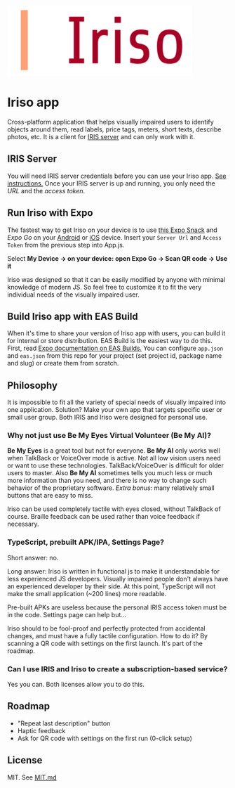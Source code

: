 
![IRIS](./iriso.png)

# Iriso app
Cross-platform application that helps visually impaired users to identify objects around them, read labels, price tags, meters, short texts, describe photos, etc.
It is a client for [IRIS  server](https://github.com/Egodx/iris) and can only work with it.

## IRIS Server
You will need IRIS server credentials before you can use your Iriso app. [See instructions.](https://github.com/Egodx/iris)
Once your IRIS server is up and running, you only need the *URL* and the *access token*.

## Run Iriso with Expo
The fastest way to get Iriso on your device is to use [this Expo Snack](https://snack.expo.dev/@xsdev/iriso-app) and *Expo Go* on your [Android](https://play.google.com/store/apps/details?id=host.exp.exponent) or [iOS](https://apps.apple.com/us/app/expo-go/id982107779) device. Insert your `Server Url` and `Access Token` from the previous step into App.js. 

Select **My Device → on your device: open Expo Go → Scan QR code → Use it** 

Iriso was designed so that it can be easily modified by anyone with minimal knowledge of modern JS. So feel free to customize it to fit the very individual needs of the visually impaired user.

## Build Iriso app with EAS Build
When it's time to share your version of Iriso app with users, you can build it for internal or store distribution. EAS Build is the easiest way to do this.
First, read [Expo documentation on EAS Builds.](https://docs.expo.dev/build/setup/) You can configure `app.json` and `eas.json` from this repo for your project (set project id, package name and slug) or create them from scratch.

## Philosophy
It is impossible to fit all the variety of special needs of visually impaired into one application. Solution? Make your own app that targets specific user or small user group. Both IRIS and Iriso were designed for personal use.

### Why not just use Be My Eyes Virtual Volunteer (Be My AI)?
**Be My Eyes** is a great tool but not for everyone. **Be My AI** only works well when TalkBack or VoiceOver mode is active. Not all low vision users need or want to use these technologies. TalkBack/VoiceOver is difficult for older users to master. Also **Be My AI** sometimes tells you much less or much more information than you need, and there is no way to change such behavior of the proprietary software. *Extra bonus:* many relatively small buttons that are easy to miss.

Iriso can be used completely tactile with eyes closed, without TalkBack of course. Braille feedback can be used rather than voice feedback if necessary.

### TypeScript, prebuilt APK/IPA, Settings Page?
Short answer: no.

Long answer: Iriso is written in functional js to make it understandable for less experienced JS developers. Visually impaired people don't always have an experienced developer by their side. At this point, TypeScript will not make the small application (~200 lines) more readable.

Pre-built APKs are useless because the personal IRIS access token must be in the code. Settings page can help but...

Iriso should to be fool-proof and perfectly protected from accidental changes, and must have a fully tactile configuration. How to do it? By scanning a QR code with settings on the first launch. It's part of the roadmap.

### Can I use IRIS and Iriso to create a subscription-based service? 
Yes you can. Both licenses allow you to do this.

## Roadmap
* "Repeat last description" button
* Haptic feedback
* Ask for QR code with settings on the first run (0-click setup)

## License
MIT. See [MIT.md](./MIT.md)
